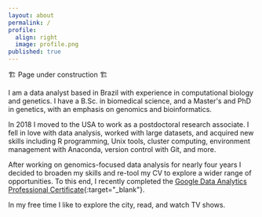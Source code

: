 ```yaml
---
layout: about
permalink: /
profile:
  align: right
  image: profile.png
published: true
---
```

🏗 Page under construction 🏗

I am a data analyst based in Brazil with experience in computational biology and genetics. I have a B.Sc. in biomedical science, and a Master's and PhD in genetics, with an emphasis on genomics and bioinformatics.

In 2018 I moved to the USA to work as a postdoctoral research associate. I fell in love with data analysis, worked with large datasets, and acquired new skills including R programming, Unix tools, cluster computing, environment management with Anaconda, version control with Git, and more.

After working on genomics-focused data analysis for nearly four years I decided to broaden my skills and re-tool my CV to explore a wider range of opportunities. To this end, I recently completed the [Google Data Analytics Professional Certificate](https://www.coursera.org/professional-certificates/google-data-analytics){:target="_blank"}.

In my free time I like to explore the city, read, and watch TV shows.
